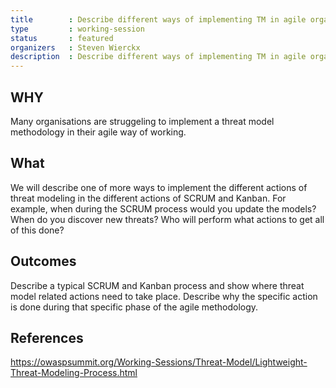 ```yaml
---
title        : Describe different ways of implementing TM in agile organisations.
type         : working-session
status       : featured
organizers   : Steven Wierckx
description  : Describe different ways of implementing TM in agile organisations.
---
```


## WHY

Many organisations are struggeling to implement a threat model methodology in their agile way of working. 

## What

We will describe one of more ways to implement the different actions of threat modeling in the different actions of SCRUM and Kanban. 
For example, when during the SCRUM process would you update the models? When do you discover new threats? Who will perform what actions to get all of this done?

## Outcomes

Describe a typical SCRUM and Kanban process and show where threat model related actions need to take place. Describe why the specific action is done during that specific phase of the agile methodology.

## References

https://owaspsummit.org/Working-Sessions/Threat-Model/Lightweight-Threat-Modeling-Process.html
